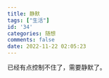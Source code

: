 ```yaml
---
title: 静默
tags: ["生活"]
id: '34'
categories: 随想
comments: false
date: 2022-11-22 02:05:23
---
```


已经有点控制不住了，需要静默了。